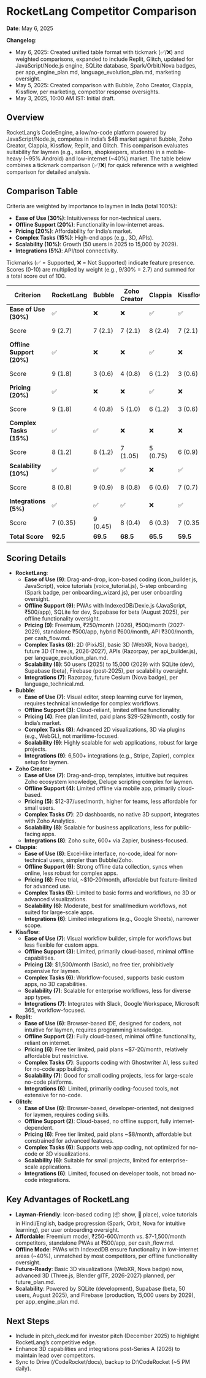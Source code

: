 # RocketLang Competitor Comparison

**Date**: May 6, 2025

**Changelog**:
- May 6, 2025: Created unified table format with tickmark (✅/❌) and weighted comparisons, expanded to include Replit, Glitch, updated for JavaScript/Node.js engine, SQLite database, Spark/Orbit/Nova badges, per app_engine_plan.md, language_evolution_plan.md, marketing oversight.
- May 5, 2025: Created comparison with Bubble, Zoho Creator, Clappia, Kissflow, per marketing, competitor response oversights.
- May 3, 2025, 10:00 AM IST: Initial draft.

## Overview
RocketLang’s CodeEngine, a low/no-code platform powered by JavaScript/Node.js, competes in India’s $4B market against Bubble, Zoho Creator, Clappia, Kissflow, Replit, and Glitch. This comparison evaluates suitability for laymen (e.g., sailors, shopkeepers, students) in a mobile-heavy (~95% Android) and low-internet (~40%) market. The table below combines a tickmark comparison (✅/❌) for quick reference with a weighted comparison for detailed analysis.

## Comparison Table
Criteria are weighted by importance to laymen in India (total 100%):  
- **Ease of Use (30%)**: Intuitiveness for non-technical users.  
- **Offline Support (20%)**: Functionality in low-internet areas.  
- **Pricing (20%)**: Affordability for India’s market.  
- **Complex Tasks (15%)**: High-end apps (e.g., 3D, APIs).  
- **Scalability (10%)**: Growth (50 users in 2025 to 15,000 by 2029).  
- **Integrations (5%)**: API/tool connectivity.  

Tickmarks (✅ = Supported, ❌ = Not Supported) indicate feature presence. Scores (0-10) are multiplied by weight (e.g., 9/30% = 2.7) and summed for a total score out of 100.

| Criterion | RocketLang | Bubble | Zoho Creator | Clappia | Kissflow | Replit | Glitch |
|----------|------------|--------|--------------|---------|----------|--------|--------|
| **Ease of Use (30%)** | ✅ | ❌ | ❌ | ✅ | ✅ | ❌ | ❌ |
| Score | 9 (2.7) | 7 (2.1) | 7 (2.1) | 8 (2.4) | 7 (2.1) | 6 (1.8) | 6 (1.8) |
| **Offline Support (20%)** | ✅ | ❌ | ❌ | ✅ | ❌ | ❌ | ❌ |
| Score | 9 (1.8) | 3 (0.6) | 4 (0.8) | 6 (1.2) | 3 (0.6) | 2 (0.4) | 2 (0.4) |
| **Pricing (20%)** | ✅ | ❌ | ❌ | ✅ | ❌ | ✅ | ✅ |
| Score | 9 (1.8) | 4 (0.8) | 5 (1.0) | 6 (1.2) | 3 (0.6) | 6 (1.2) | 6 (1.2) |
| **Complex Tasks (15%)** | ✅ | ✅ | ❌ | ❌ | ❌ | ✅ | ✅ |
| Score | 8 (1.2) | 8 (1.2) | 7 (1.05) | 5 (0.75) | 6 (0.9) | 7 (1.05) | 6 (0.9) |
| **Scalability (10%)** | ✅ | ✅ | ✅ | ❌ | ✅ | ❌ | ❌ |
| Score | 8 (0.8) | 9 (0.9) | 8 (0.8) | 6 (0.6) | 7 (0.7) | 7 (0.7) | 6 (0.6) |
| **Integrations (5%)** | ✅ | ✅ | ✅ | ❌ | ✅ | ❌ | ❌ |
| Score | 7 (0.35) | 9 (0.45) | 8 (0.4) | 6 (0.3) | 7 (0.35) | 6 (0.3) | 6 (0.3) |
| **Total Score** | **92.5** | **69.5** | **68.5** | **65.5** | **59.5** | **56.5** | **54.0** |

## Scoring Details
- **RocketLang**:
  - **Ease of Use (9)**: Drag-and-drop, icon-based coding (icon_builder.js, JavaScript), voice tutorials (voice_tutorial.js), 5-step onboarding (Spark badge, per onboarding_wizard.js), per user onboarding oversight.
  - **Offline Support (9)**: PWAs with IndexedDB/Dexie.js (JavaScript, ₹500/app), SQLite for dev, Supabase for beta (August 2025), per offline functionality oversight.
  - **Pricing (9)**: Freemium, ₹250/month (2026), ₹500/month (2027-2029), standalone ₹500/app, hybrid ₹600/month, API ₹300/month, per cash_flow.md.
  - **Complex Tasks (8)**: 2D (PixiJS), basic 3D (WebXR, Nova badge), future 3D (Three.js, 2026-2027), APIs (Razorpay, per api_builder.js), per language_evolution_plan.md.
  - **Scalability (8)**: 50 users (2025) to 15,000 (2029) with SQLite (dev), Supabase (beta), Firebase (post-2025), per scalability oversight.
  - **Integrations (7)**: Razorpay, future Cesium (Nova badge), per language_technical.md.
- **Bubble**:
  - **Ease of Use (7)**: Visual editor, steep learning curve for laymen, requires technical knowledge for complex workflows.
  - **Offline Support (3)**: Cloud-reliant, limited offline functionality.
  - **Pricing (4)**: Free plan limited, paid plans $29-529/month, costly for India’s market.
  - **Complex Tasks (8)**: Advanced 2D visualizations, 3D via plugins (e.g., WebGL), not maritime-focused.
  - **Scalability (9)**: Highly scalable for web applications, robust for large projects.
  - **Integrations (9)**: 6,500+ integrations (e.g., Stripe, Zapier), complex setup for laymen.
- **Zoho Creator**:
  - **Ease of Use (7)**: Drag-and-drop, templates, intuitive but requires Zoho ecosystem knowledge, Deluge scripting complex for laymen.
  - **Offline Support (4)**: Limited offline via mobile app, primarily cloud-based.
  - **Pricing (5)**: $12-37/user/month, higher for teams, less affordable for small users.
  - **Complex Tasks (7)**: 2D dashboards, no native 3D support, integrates with Zoho Analytics.
  - **Scalability (8)**: Scalable for business applications, less for public-facing apps.
  - **Integrations (8)**: Zoho suite, 600+ via Zapier, business-focused.
- **Clappia**:
  - **Ease of Use (8)**: Excel-like interface, no-code, ideal for non-technical users, simpler than Bubble/Zoho.
  - **Offline Support (6)**: Strong offline data collection, syncs when online, less robust for complex apps.
  - **Pricing (6)**: Free trial, ~$10-20/month, affordable but feature-limited for advanced use.
  - **Complex Tasks (5)**: Limited to basic forms and workflows, no 3D or advanced visualizations.
  - **Scalability (6)**: Moderate, best for small/medium workflows, not suited for large-scale apps.
  - **Integrations (6)**: Limited integrations (e.g., Google Sheets), narrower scope.
- **Kissflow**:
  - **Ease of Use (7)**: Visual workflow builder, simple for workflows but less flexible for custom apps.
  - **Offline Support (3)**: Limited, primarily cloud-based, minimal offline capabilities.
  - **Pricing (3)**: $1,500/month (Basic), no free tier, prohibitively expensive for laymen.
  - **Complex Tasks (6)**: Workflow-focused, supports basic custom apps, no 3D capabilities.
  - **Scalability (7)**: Scalable for enterprise workflows, less for diverse app types.
  - **Integrations (7)**: Integrates with Slack, Google Workspace, Microsoft 365, workflow-focused.
- **Replit**:
  - **Ease of Use (6)**: Browser-based IDE, designed for coders, not intuitive for laymen, requires programming knowledge.
  - **Offline Support (2)**: Fully cloud-based, minimal offline functionality, reliant on internet.
  - **Pricing (6)**: Free tier limited, paid plans ~$7-20/month, relatively affordable but restrictive.
  - **Complex Tasks (7)**: Supports coding with Ghostwriter AI, less suited for no-code app building.
  - **Scalability (7)**: Good for small coding projects, less for large-scale no-code platforms.
  - **Integrations (6)**: Limited, primarily coding-focused tools, not extensive for no-code.
- **Glitch**:
  - **Ease of Use (6)**: Browser-based, developer-oriented, not designed for laymen, requires coding skills.
  - **Offline Support (2)**: Cloud-based, no offline support, fully internet-dependent.
  - **Pricing (6)**: Free tier limited, paid plans ~$8/month, affordable but constrained for advanced features.
  - **Complex Tasks (6)**: Supports web app coding, not optimized for no-code or 3D visualizations.
  - **Scalability (6)**: Suitable for small projects, limited for enterprise-scale applications.
  - **Integrations (6)**: Limited, focused on developer tools, not broad no-code integrations.

## Key Advantages of RocketLang
- **Layman-Friendly**: Icon-based coding (📦 show, 📍 place), voice tutorials in Hindi/English, badge progression (Spark, Orbit, Nova for intuitive learning), per user onboarding oversight.
- **Affordable**: Freemium model, ₹250-600/month vs. $7-1,500/month competitors, standalone PWAs at ₹500/app, per cash_flow.md.
- **Offline Mode**: PWAs with IndexedDB ensure functionality in low-internet areas (~40%), unmatched by most competitors, per offline functionality oversight.
- **Future-Ready**: Basic 3D visualizations (WebXR, Nova badge) now, advanced 3D (Three.js, Blender glTF, 2026-2027) planned, per future_plan.md.
- **Scalability**: Powered by SQLite (development), Supabase (beta, 50 users, August 2025), and Firebase (production, 15,000 users by 2029), per app_engine_plan.md.

## Next Steps
- Include in pitch_deck.md for investor pitch (December 2025) to highlight RocketLang’s competitive edge.
- Enhance 3D capabilities and integrations post-Series A (2026) to maintain lead over competitors.
- Sync to Drive (/CodeRocket/docs), backup to D:\CodeRocket (~5 PM daily).

